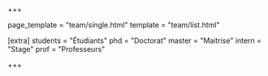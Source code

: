 +++

page_template = "team/single.html"
template = "team/list.html"

[extra]
students = "Étudiants"
phd = "Doctorat"
master = "Maitrise"
intern = "Stage"
prof = "Professeurs"

+++